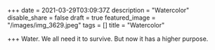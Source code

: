 +++
date = 2021-03-29T03:09:37Z
description = "Watercolor"
disable_share = false
draft = true
featured_image = "/images/img_3629.jpeg"
tags = []
title = "Watercolor"

+++
Water.  We all need it to survive.  But now it has a higher purpose.